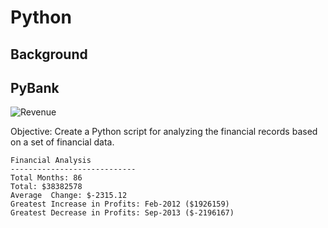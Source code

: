 # Python 

## Background



## PyBank

![Revenue](Images/revenue-per-lead.png)

Objective: Create a Python script for analyzing the financial records based on a set of financial data. 

  ```text
  Financial Analysis
  ----------------------------
  Total Months: 86
  Total: $38382578
  Average  Change: $-2315.12
  Greatest Increase in Profits: Feb-2012 ($1926159)
  Greatest Decrease in Profits: Sep-2013 ($-2196167)
  ```
